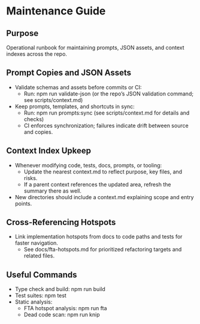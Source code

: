 # Maintenance Guide

## Purpose

Operational runbook for maintaining prompts, JSON assets, and context indexes across the repo.

## Prompt Copies and JSON Assets

- Validate schemas and assets before commits or CI:
  - Run: npm run validate-json (or the repo’s JSON validation command; see scripts/context.md)
- Keep prompts, templates, and shortcuts in sync:
  - Run: npm run prompts:sync (see scripts/context.md for details and checks)
  - CI enforces synchronization; failures indicate drift between source and copies.

## Context Index Upkeep

- Whenever modifying code, tests, docs, prompts, or tooling:
  - Update the nearest context.md to reflect purpose, key files, and risks.
  - If a parent context references the updated area, refresh the summary there as well.
- New directories should include a context.md explaining scope and entry points.

## Cross-Referencing Hotspots

- Link implementation hotspots from docs to code paths and tests for faster navigation.
  - See docs/fta-hotspots.md for prioritized refactoring targets and related files.

## Useful Commands

- Type check and build: npm run build
- Test suites: npm test
- Static analysis:
  - FTA hotspot analysis: npm run fta
  - Dead code scan: npm run knip
